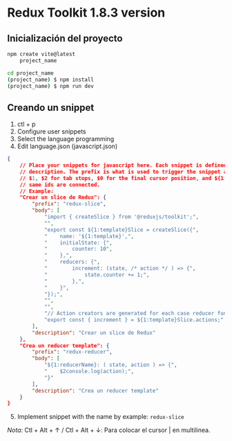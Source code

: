 # Redux Toolkit 1.8.3 version

## Inicialización del proyecto

```sh
npm create vite@latest
    project_name

cd project_name
(project_name) $ npm install
(project_name) $ npm run dev
```
## Creando un snippet

1. ctl + p
2. Configure user snippets
3. Select the language programming
4. Edit language.json (javascript.json)

```json
{
	// Place your snippets for javascript here. Each snippet is defined under a snippet name and has a prefix, body and 
	// description. The prefix is what is used to trigger the snippet and the body will be expanded and inserted. Possible variables are:
	// $1, $2 for tab stops, $0 for the final cursor position, and ${1:label}, ${2:another} for placeholders. Placeholders with the 
	// same ids are connected.
	// Example:
	"Crear un slice de Redux": {
		"prefix": "redux-slice",
		"body": [
			"import { createSlice } from '@reduxjs/toolkit';",
			"",
			"export const ${1:template}Slice = createSlice({",
			"    name: '${1:template}',",
			"    initialState: {",
			"        counter: 10",
			"    },",
			"    reducers: {",
			"        increment: (state, /* action */ ) => {",
			"            state.counter += 1;",
			"        },",
			"    }",
			"});",
			"",
			"",
			"// Action creators are generated for each case reducer function",
			"export const { increment } = ${1:template}Slice.actions;"
		],
		"description": "Crear un slice de Redux"
	},
	"Crea un reducer template": {
		"prefix": "redux-reducer",
		"body": [
			"${1:reducerName}: ( state, action ) => {",
			"    $2console.log(action);",
			"}"
		],
		"description": "Crea un reducer template"
	}
}

```
5. Implement snippet with the name by example: `redux-slice`

_Nota:_ Ctl + Alt + ↑ / Ctl + Alt + ↓: Para colocar el cursor | en multilinea.